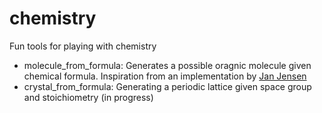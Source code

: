# chemistry
Fun tools for playing with chemistry

* molecule_from_formula: Generates a possible oragnic molecule given chemical formula. Inspiration from an implementation by [Jan Jensen](https://twitter.com/janhjensen) 
* crystal_from_formula: Generating a periodic lattice given space group and stoichiometry (in progress)
